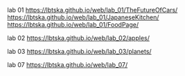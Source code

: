 lab 01 
https://lbtska.github.io/web/lab_01/TheFutureOfCars/
https://lbtska.github.io/web/lab_01/JapaneseKitchen/
https://lbtska.github.io/web/lab_01/FoodPage/

lab 02
https://lbtska.github.io/web/lab_02/apples/

lab 03
https://lbtska.github.io/web/lab_03/planets/

lab 07
https://lbtska.github.io/web/lab_07/

